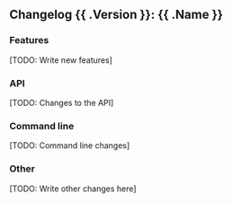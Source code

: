 ## Changelog {{ .Version }}: {{ .Name }}

### Features

[TODO: Write new features]

### API

[TODO: Changes to the API]

### Command line

[TODO: Command line changes]

### Other

[TODO: Write other changes here]
